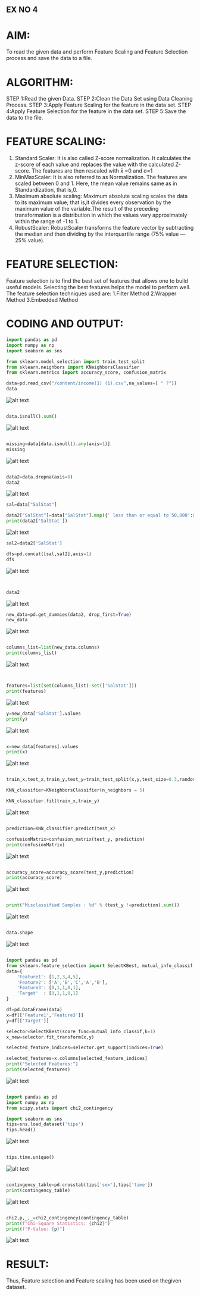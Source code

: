 ## EX NO 4
# AIM:
To read the given data and perform Feature Scaling and Feature Selection process and save the
data to a file.

# ALGORITHM:
STEP 1:Read the given Data.
STEP 2:Clean the Data Set using Data Cleaning Process.
STEP 3:Apply Feature Scaling for the feature in the data set.
STEP 4:Apply Feature Selection for the feature in the data set.
STEP 5:Save the data to the file.

# FEATURE SCALING:
1. Standard Scaler: It is also called Z-score normalization. It calculates the z-score of each value and replaces the value with the calculated Z-score. The features are then rescaled with x̄ =0 and σ=1
2. MinMaxScaler: It is also referred to as Normalization. The features are scaled between 0 and 1. Here, the mean value remains same as in Standardization, that is,0.
3. Maximum absolute scaling: Maximum absolute scaling scales the data to its maximum value; that is,it divides every observation by the maximum value of the variable.The result of the preceding transformation is a distribution in which the values vary approximately within the range of -1 to 1.
4. RobustScaler: RobustScaler transforms the feature vector by subtracting the median and then dividing by the interquartile range (75% value — 25% value).

# FEATURE SELECTION:
Feature selection is to find the best set of features that allows one to build useful models. Selecting the best features helps the model to perform well.
The feature selection techniques used are:
1.Filter Method
2.Wrapper Method
3.Embedded Method

# CODING AND OUTPUT:
```python
import pandas as pd
import numpy as np
import seaborn as sns

from sklearn.model_selection import train_test_split
from sklearn.neighbors import KNeighborsClassifier
from sklearn.metrics import accuracy_score, confusion_matrix

data=pd.read_csv("/content/income(1) (1).csv",na_values=[ " ?"])
data
```
![alt text](image.png)
```python

data.isnull().sum()
```
![alt text](image-1.png)
```python

missing=data[data.isnull().any(axis=1)]
missing
```
![alt text](image-2.png)
```python

data2=data.dropna(axis=0)
data2
```
![alt text](image-3.png)
```python
sal=data["SalStat"]

data2["SalStat"]=data["SalStat"].map({' less than or equal to 50,000':0,' greater than 50,000':1})
print(data2['SalStat'])
```
![alt text](image-4.png)
```python
sal2=data2['SalStat']

dfs=pd.concat([sal,sal2],axis=1)
dfs
```
![alt text](image-5.png)
```python


data2
```
![alt text](image-6.png)
```python
new_data=pd.get_dummies(data2, drop_first=True)
new_data
```
![alt text](image-7.png)
```python

columns_list=list(new_data.columns)
print(columns_list)
```
![alt text](image-8.png)
```python


features=list(set(columns_list)-set(['SalStat']))
print(features)
```
![alt text](image-9.png)
```python
y=new_data['SalStat'].values
print(y)
```
![alt text](image-10.png)
```python

x=new_data[features].values
print(x)
```
![alt text](image-11.png)
```python

train_x,test_x,train_y,test_y=train_test_split(x,y,test_size=0.3,random_state=0)

KNN_classifier=KNeighborsClassifier(n_neighbors = 5)

KNN_classifier.fit(train_x,train_y)
```
![alt text](image-12.png)
```python

prediction=KNN_classifier.predict(test_x)

confusionMatrix=confusion_matrix(test_y, prediction)
print(confusionMatrix)
```
![alt text](image-13.png)
```python

accuracy_score=accuracy_score(test_y,prediction)
print(accuracy_score)
```
![alt text](image-14.png)
```python

print("Misclassified Samples : %d" % (test_y !=prediction).sum())
```
![alt text](image-15.png)
```python

data.shape
```
![alt text](image-16.png)
```python

import pandas as pd
from sklearn.feature_selection import SelectKBest, mutual_info_classif, f_classif
data={
    'Feature1': [1,2,3,4,5],
    'Feature2': ['A','B','C','A','B'],
    'Feature3': [0,1,1,0,1],
    'Target'  : [0,1,1,0,1]
}

df=pd.DataFrame(data)
x=df[['Feature1','Feature3']]
y=df[['Target']]

selector=SelectKBest(score_func=mutual_info_classif,k=1)
x_new=selector.fit_transform(x,y)

selected_feature_indices=selector.get_support(indices=True)

selected_features=x.columns[selected_feature_indices]
print("Selected Features:")
print(selected_features)
```
![alt text](image-17.png)
```python

import pandas as pd
import numpy as np
from scipy.stats import chi2_contingency

import seaborn as sns
tips=sns.load_dataset('tips')
tips.head()
```
![alt text](image-18.png)
```python

tips.time.unique()
```
![alt text](image-19.png)
```python

contingency_table=pd.crosstab(tips['sex'],tips['time'])
print(contingency_table)
```
![alt text](image-20.png)
```python

chi2,p,_,_=chi2_contingency(contingency_table)
print(f"Chi-Square Statistics: {chi2}")
print(f"P-Value: {p}")
```
![alt text](image-21.png)
# RESULT:
Thus, Feature selection and Feature scaling has been used on thegiven dataset.
